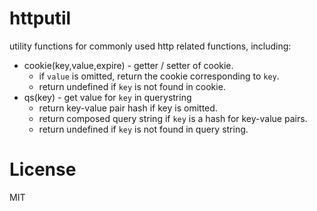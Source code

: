 # httputil

utility functions for commonly used http related functions, including:

 - cookie(key,value,expire) - getter / setter of cookie.
   - if `value` is omitted, return the cookie corresponding to `key`.
   - return undefined if `key` is not found in cookie.
 - qs(key) - get value for `key` in querystring
   - return key-value pair hash if key is omitted.
   - return composed query string if `key` is a hash for key-value pairs.
   - return undefined if `key` is not found in query string.


# License

MIT
